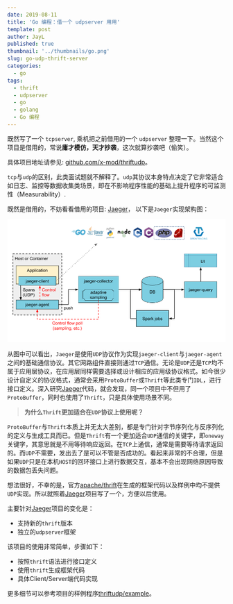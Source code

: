 ```yaml
---
date: 2019-08-11
title: 'Go 编程：借一个 udpserver 用用'
template: post
author: JayL
published: true
thumbnail: '../thumbnails/go.png'
slug: go-udp-thrift-server
categories:
  - go
tags:
  - thrift
  - udpserver
  - go
  - golang
  - Go 编程
---
```


既然写了一个 `tcpserver`, 乘机把之前借用的一个 `udpserver` 整理一下。当然这个项目是借用的，常说**庸才模仿，天才抄袭**，这次就算抄袭吧（偷笑）。 

具体项目地址请参见: [github.com/x-mod/thriftudp](https://github.com/x-mod/thriftudp)。

`tcp`与`udp`的区别，此类面试题就不解释了。`udp`其协议本身特点决定了它非常适合如日志、监控等数据收集类场景，即在不影响程序性能的基础上提升程序的可监测性（Measurability）.

既然是借用的，不妨看看借用的项目: [Jaeger](https://github.com/jaegertracing/jaeger)， 以下是`Jaeger`实现架构图：

![](../images/jaeger-arch-v1.png)

从图中可以看出，`Jaeger`是使用`UDP`协议作为实现`jaeger-client`与`jaeger-agent`之间的基础通信协议。其它网路组件直接则通过`TCP`通信。无论是`UDP`还是`TCP`均不属于应用层协议，在应用层同样需要选择或设计相应的应用级协议格式。如今很少设计自定义的协议格式，通常会采用`ProtoBuffer`或`Thrift`等此类专门`IDL`，进行接口定义。深入研究[Jaeger](https://github.com/jaegertracing/jaeger)代码，就会发现，同一个项目中不但用了`ProtoBuffer`，同时也使用了`Thrift`，只是具体使用场景不同。

> **为什么`Thrift`更加适合在`UDP`协议上使用呢？**

`ProtoBuffer`与`Thrift`本质上并无太大差别，都是专门针对字节序列化与反序列化的定义与生成工具而已。但是`Thrift`有一个更加适合`UDP`通信的关键字，即`oneway`关键字，其意思就是不用等待响应返回。在`TCP`上通信，通常是需要等待请求返回的。而`UDP`不需要，发出去了是可以不管是否成功的。看起来非常的不合理，但是如果`UDP`只是在本机`HOST`的回环接口上进行数据交互，基本不会出现网络原因导致的数据包丢失问题。

想法很好，不幸的是，官方[apache/thrift](https://github.com/apache/thrift)在生成的框架代码以及样例中均不提供`UDP`实现。所以就照着[Jaeger](https://github.com/jaegertracing/jaeger)项目写了一个，方便以后使用。

主要针对[Jaeger](https://github.com/jaegertracing/jaeger)项目的变化是：

- 支持新的`thrift`版本
- 独立的`udpserver`框架

该项目的使用非常简单，步骤如下：

- 按照`thrift`语法进行接口定义
- 使用`thrift`生成框架代码
- 具体Client/Server端代码实现

更多细节可以参考项目的样例程序[thriftudp/example](https://github.com/x-mod/thriftudp/tree/master/example)。





